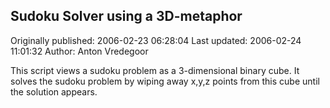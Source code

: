 ## Sudoku Solver using a 3D-metaphor

Originally published: 2006-02-23 06:28:04
Last updated: 2006-02-24 11:01:32
Author: Anton Vredegoor

This script views a sudoku problem as a 3-dimensional binary cube. It solves the sudoku problem by wiping away x,y,z points from this cube until the solution appears.